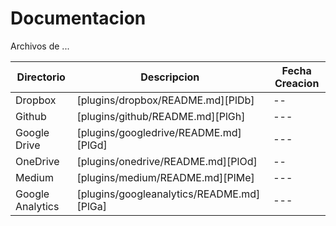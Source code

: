 # Documentacion



Archivos de ...


| Directorio | Descripcion |  Fecha Creacion 
| ------ | ------ |  ----
| Dropbox | [plugins/dropbox/README.md][PlDb] | --
| Github | [plugins/github/README.md][PlGh] | ---
| Google Drive | [plugins/googledrive/README.md][PlGd] | ---
| OneDrive | [plugins/onedrive/README.md][PlOd] | --
| Medium | [plugins/medium/README.md][PlMe] | ---
| Google Analytics | [plugins/googleanalytics/README.md][PlGa] | ---
